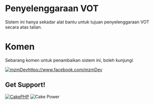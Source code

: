 Penyelenggaraan VOT
=======

Sistem ini hanya sekadar alat bantu untuk tujuan penyelenggaraan VOT secara atas talian.

Komen
=======
Sebarang komen untuk penambaikan sistem ini, boleh kunjungi

[![mzmDev](https://fbcdn-profile-a.akamaihd.net/hprofile-ak-frc1/t5/s32x32/1209872_20531316728_442276420_q.jpg)](https://www.facebook.com/mzmDev)https://www.facebook.com/mzmDev

Get Support!
------------

[![CakePHP](http://cakephp.org/img/logo/powered_by_cake_logo_25.png)](http://www.cakephp.org)
![Cake Power](https://raw.github.com/cakephp/cakephp/master/lib/Cake/Console/Templates/skel/webroot/img/cake.power.gif)
